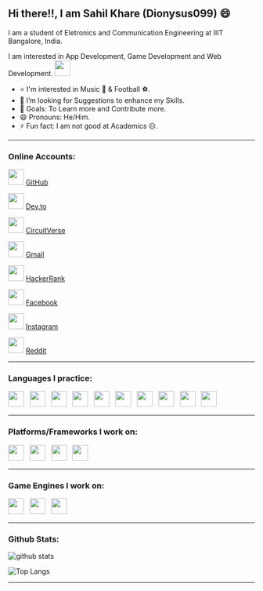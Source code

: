 ## Hi there!!, I am Sahil Khare (Dionysus099) 😄

I am a student of Eletronics and Communication Engineering at IIIT Bangalore, India.

I am interested in App Development, Game Development and Web Development. <img height="32" width="32" src="https://img.icons8.com/nolan/2x/programming.png" />

- ⭐ I'm interested in Music 🎼 & Football ⚽.
- 🤔 I’m looking for Suggestions to enhance my Skills.
- 🥅 Goals: To Learn more and Contribute more.
- 😄 Pronouns: He/Him.
- ⚡ Fun fact: I am not good at Academics ☹.

---

###   Online Accounts:

<img height="32" width="32" src="https://img.icons8.com/nolan/2x/github.png" /> [GitHub]

<img height="32" width="32" src="https://cdn1.iconfinder.com/data/icons/logos-and-brands-3/512/84_Dev_logo_logos-512.png" /> [Dev.to]

<img height="32" width="32" src="https://pbs.twimg.com/profile_images/1232053138212847617/EPE--hw8_400x400.jpg" /> [CircuitVerse]

<img height="32" width="32" src="https://img.icons8.com/fluent/2x/gmail.png" /> [Gmail]

<img height="32" width="32" src="https://upload.wikimedia.org/wikipedia/commons/4/40/HackerRank_Icon-1000px.png" /> [HackerRank]

<!-- <img height="32" width="32" src="https://1.bp.blogspot.com/-pBimI1ZhYAA/Wnde0nmCz8I/AAAAAAAABPI/5LZ2y9tBOZIV-pm9KNbyNy3WZJkGS54WgCPcBGAYYCw/s1600/codeforce.png" /> [Codeforces] (Not Active) -->

<!-- <img height="32" width="32" src="https://res-4.cloudinary.com/crunchbase-production/image/upload/c_lpad,f_auto,q_auto:eco/ikqra03zdnggljdu5vv0" /> [freeCodeCamp] -->

<img height="32" width="32" src="https://img.icons8.com/nolan/2x/facebook-new.png" /> [Facebook]

<img height="32" width="32" src="https://img.icons8.com/nolan/2x/instagram-new.png" /> [Instagram]

<img height="32" width="32" src="https://img.icons8.com/nolan/2x/reddit.png" /> [Reddit]


---

### Languages I practice:

<img height="32" width="32" src="https://www.flaticon.com/svg/static/icons/svg/226/226777.svg" /> &nbsp;
<img height="32" width="32" src="https://img.icons8.com/color/2x/c-plus-plus-logo.png" /> &nbsp;
<img height="32" width="32" src="https://img.icons8.com/color/2x/python.png" /> &nbsp;
<img height="32" width="32" src="https://img.icons8.com/color/2x/c-programming.png" /> &nbsp;
<img height="32" width="32" src="https://user-images.githubusercontent.com/26507463/53453892-49908900-3a04-11e9-9dce-77ed3d694326.png" /> &nbsp;
<img height="32" width="32" src="https://img.icons8.com/color/2x/html-5.png" /> &nbsp;
<img height="32" width="32" src="https://img.icons8.com/color/2x/css3.png" /> &nbsp;
<img height="32" width="32" src="https://img.icons8.com/color/2x/javascript.png" /> &nbsp;
<img height="32" width="32" src="https://img.icons8.com/color/2x/bootstrap.png" /> &nbsp;
<img height="32" width="32" src="https://img.icons8.com/color/2x/c-sharp-logo.png" />

---

### Platforms/Frameworks I work on:

<img height="32" width="32" src="https://cdn.iconscout.com/icon/free/png-512/flutter-2038877-1720090.png" /> &nbsp;
<img height="32" width="32" src="https://static.wikia.nocookie.net/logopedia/images/d/db/Android_Studio_Icon_2021.svg/revision/latest/scale-to-width-down/200?cb=20210305211354" /> &nbsp;
<img height="32" width="32" src="https://cdn4.iconfinder.com/data/icons/google-i-o-2016/512/google_firebase-2-512.png" /> &nbsp;
<img height="32" width="32" src="https://cdn.iconscout.com/icon/free/png-512/arduino-4-569256.png" />

---

### Game Engines I work on:

<img height="32" width="32" src="https://img.icons8.com/nolan/2x/unity.png" /> &nbsp;
<img height="32" width="32" src="https://img.icons8.com/nolan/2x/unreal-engine.png" /> &nbsp;
<img height="32" width="32" src="https://www.pngkit.com/png/full/873-8733598_custom-drawing-in-2d-godot-engine-latest-documentation.png" />

---

###   Github Stats:

![github stats](https://github-readme-stats-new.dionysus099.vercel.app/api?username=Dionysus099&show_icons=true&theme=tokyonight)

![Top Langs](https://github-readme-stats.vercel.app/api/top-langs/?username=Dionysus099&show_icons=true&theme=tokyonight)

---

[GitHub]: https://github.com/Dionysus099
[Dev.to]: https://dev.to/dionysus099
[CircuitVerse]: https://circuitverse.org/users/17109
[Gmail]: mailto:sahilkhare099@gmail.com
[HackerRank]: https://www.hackerrank.com/Dionysus099
[Codeforces]: https://codeforces.com/profile/Sahil099
[freeCodeCamp]: https://www.freecodecamp.org/fccb5a7255c-4a62-46ef-bd96-f1312e8a0fc2
[Facebook]: https://facebook.com/sahilkhare099
[Instagram]: https://instagram.com/i_saw.hill
[Reddit]: https://www.reddit.com/user/Dionysus099
